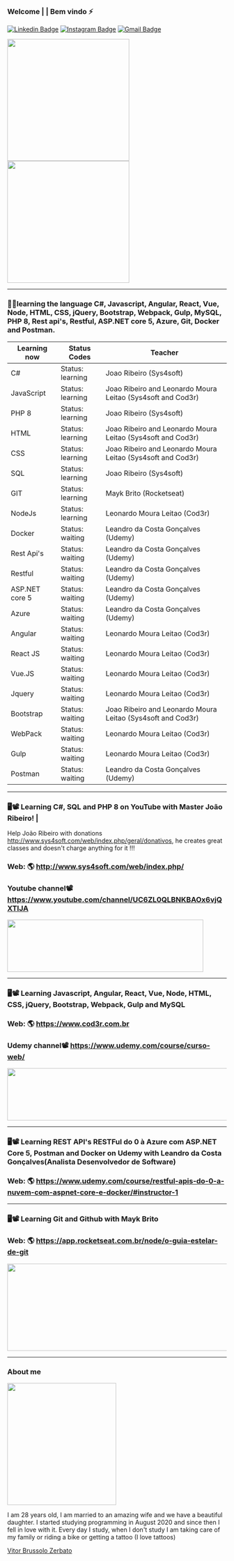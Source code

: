 ### Welcome | | Bem vindo ⚡

<!--
**Swankfuck/Swankfuck** is a ✨ _special_ ✨ repository because its `README.md` (this file) appears on your GitHub profile.

Here are some ideas to get you started:

- 🔭 I’m currently working on ...
- 🌱 I’m currently learning ...
- 👯 I’m looking to collaborate on ...
- 🤔 I’m looking for help with ...
- 💬 Ask me about ...
- 📫 How to reach me: ...
- 😄 Pronouns: ...
- ⚡ Fun fact: ...
img.gif-->

[![Linkedin Badge](https://img.shields.io/badge/-Linkedin-blue?style=flat-square&logo=Linkedin&logoColor=white&link=https:/https://www.linkedin.com/in/vitor-brussolo-zerbato-474447176//)](https://www.linkedin.com/in/vitor-brussolo-zerbato-474447176//)
[![Instagram Badge](https://img.shields.io/badge/-Instagram-a43b9d?style=flat-square&logo=Instagram&logoColor=white&link=https://https://www.instagram.com/vihhbz/?hl=pt-br/)](https://www.instagram.com/vihhbz/?hl=pt-br/)
[![Gmail Badge](https://img.shields.io/badge/-Gmail-c14438?style=flat-square&logo=Gmail&logoColor=white&link=mailto:vitorbrussolo@gmail.com)](mailto:vitorbrussolo@gmail.com)
<p float="left">
<img style="margin: 0 auto" src="https://media.giphy.com/media/h4HxXVdFQIBq6vMt1q/giphy.gif" height="280">
<img style="margin: 0 auto" src="https://user-images.githubusercontent.com/70340981/93691562-2aad8800-fabd-11ea-96b8-55b8414d9b1b.png" height="280">
</p>


---------------------------------------------------------------------------------------------------------------------------------------------------------

### 👨‍💻learning the language C#, Javascript, Angular, React, Vue, Node, HTML, CSS, jQuery, Bootstrap, Webpack, Gulp, MySQL, PHP 8, Rest api's, Restful, ASP.NET core 5, Azure, Git, Docker and Postman.



|Learning now          | Status Codes                                       |Teacher                                                         |
|----------------------|----------------------------------------------------|----------------------------------------------------------------|
|C#                    | Status: learning                                   |Joao Ribeiro (Sys4soft)                                         |
|JavaScript            | Status: learning                                   |Joao Ribeiro and Leonardo Moura Leitao (Sys4soft and Cod3r)     |
|PHP 8                 | Status: learning                                   |Joao Ribeiro (Sys4soft)                                         |
|HTML                  | Status: learning                                   |Joao Ribeiro and Leonardo Moura Leitao (Sys4soft and Cod3r)     |
|CSS                   | Status: learning                                   |Joao Ribeiro and Leonardo Moura Leitao (Sys4soft and Cod3r)     |
|SQL                   | Status: learning                                   |Joao Ribeiro (Sys4soft)                                         |
|GIT                   | Status: learning                                   |Mayk Brito (Rocketseat)                                         |
|NodeJs                | Status: learning                                   |Leonardo Moura Leitao (Cod3r)                                   |
|Docker                | Status: waiting                                    |Leandro da Costa Gonçalves (Udemy)                              |
|Rest Api's            | Status: waiting                                    |Leandro da Costa Gonçalves (Udemy)                              |
|Restful               | Status: waiting                                    |Leandro da Costa Gonçalves (Udemy)                              |
|ASP.NET core 5        | Status: waiting                                    |Leandro da Costa Gonçalves (Udemy)                              |
|Azure                 | Status: waiting                                    |Leandro da Costa Gonçalves (Udemy)                              |
|Angular               | Status: waiting                                    |Leonardo Moura Leitao (Cod3r)                                   |
|React JS              | Status: waiting                                    |Leonardo Moura Leitao (Cod3r)                                   |
|Vue.JS                | Status: waiting                                    |Leonardo Moura Leitao (Cod3r)                                   |
|Jquery                | Status: waiting                                    |Leonardo Moura Leitao (Cod3r)                                   |
|Bootstrap             | Status: waiting                                    |Joao Ribeiro and Leonardo Moura Leitao (Sys4soft and Cod3r)     |
|WebPack               | Status: waiting                                    |Leonardo Moura Leitao (Cod3r)                                   |
|Gulp                  | Status: waiting                                    |Leonardo Moura Leitao (Cod3r)                                   |
|Postman               | Status: waiting                                    |Leandro da Costa Gonçalves (Udemy)                              |
 
---------------------------------------------------------------------------------------------------------------------------------------------------------

### 🖥📽 Learning C#, SQL and PHP 8 on YouTube with Master João Ribeiro! |


Help João Ribeiro with donations  http://www.sys4soft.com/web/index.php/geral/donativos, he creates great classes and doesn't charge anything for it !!! 

### Web: 🌎 http://www.sys4soft.com/web/index.php/<br>
### Youtube channel📽 https://www.youtube.com/channel/UC6ZL0QLBNKBAOx6vjQXTIJA<br>


 <img src="https://user-images.githubusercontent.com/70340981/93710679-e652d400-fb1e-11ea-9fb9-582eaaa4f9bf.png" width="450" height="120"/>
 
 ---------------------------------------------------------------------------------------------------------------------------------------------------------

### 🖥📽 Learning Javascript, Angular, React, Vue, Node, HTML, CSS, jQuery, Bootstrap, Webpack, Gulp and MySQL

### Web: 🌎 https://www.cod3r.com.br
### Udemy channel📽 https://www.udemy.com/course/curso-web/


<img src="https://user-images.githubusercontent.com/70340981/104071249-870cf280-51e7-11eb-8231-e85893dc65bf.png" width="550" height="120"/>


---------------------------------------------------------------------------------------------------------------------------------------------------------

### 🖥📽 Learning REST API's RESTFul do 0 à Azure com ASP.NET Core 5, Postman and Docker on Udemy with Leandro da Costa Gonçalves(Analista Desenvolvedor de Software)

### Web: 🌎 https://www.udemy.com/course/restful-apis-do-0-a-nuvem-com-aspnet-core-e-docker/#instructor-1


---------------------------------------------------------------------------------------------------------------------------------------------------------

### 🖥📽 Learning Git and Github with Mayk Brito


### Web: 🌎 https://app.rocketseat.com.br/node/o-guia-estelar-de-git



<img src="https://user-images.githubusercontent.com/70340981/106161544-e6ff1500-6165-11eb-9764-9713e424cfca.png" width="550" height="200"/>



---------------------------------------------------------------------------------------------------------------------------------------------------------
### About me

 <img src="https://user-images.githubusercontent.com/70340981/104138290-e7d03280-5381-11eb-8dea-7edc9064a917.png" width="250" height="280"/>

I am 28 years old, I am married to an amazing wife and we have a beautiful daughter. I started studying programming in August 2020 and since then I fell in love with it. Every day I study, when I don't study I am taking care of my family or riding a bike or getting a tattoo (I love tattoos)

 
<div class="LI-profile-badge"  data-version="v1" data-size="medium" data-locale="pt_BR" data-type="vertical" data-theme="dark" data-vanity="vitor-brussolo-zerbato-474447176"><a class="LI-simple-link" href='https://br.linkedin.com/in/vitor-brussolo-zerbato-474447176?trk=profile-badge'>Vitor Brussolo Zerbato</a></div>
